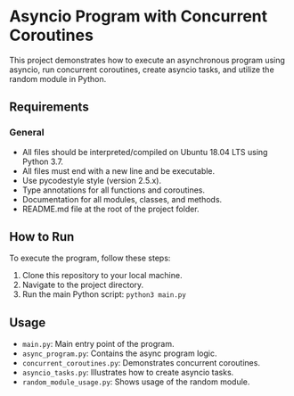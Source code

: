 # Asyncio Program with Concurrent Coroutines

This project demonstrates how to execute an asynchronous program using asyncio, run concurrent coroutines, create asyncio tasks, and utilize the random module in Python.

## Requirements

### General

- All files should be interpreted/compiled on Ubuntu 18.04 LTS using Python 3.7.
- All files must end with a new line and be executable.
- Use pycodestyle style (version 2.5.x).
- Type annotations for all functions and coroutines.
- Documentation for all modules, classes, and methods.
- README.md file at the root of the project folder.

## How to Run

To execute the program, follow these steps:

1. Clone this repository to your local machine.
2. Navigate to the project directory.
3. Run the main Python script: `python3 main.py`

## Usage

- `main.py`: Main entry point of the program.
- `async_program.py`: Contains the async program logic.
- `concurrent_coroutines.py`: Demonstrates concurrent coroutines.
- `asyncio_tasks.py`: Illustrates how to create asyncio tasks.
- `random_module_usage.py`: Shows usage of the random module.

